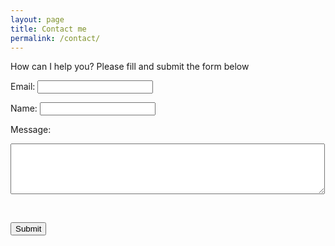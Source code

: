 ```yaml
---
layout: page
title: Contact me
permalink: /contact/
---
```


How can I help you? Please fill and submit the form below

<form accept-charset="UTF-8" action="https://formkeep.com/f/51c69791334a" method="POST">

  <label for="email">Email: </label> 
   <input type="email" name="email" required/><br>
  
  <label for="name">Name: 
   <input type="text" name="name"/><br>
  
  <label for="message">Message: 
   <textarea rows="5" cols="60" name="message"></textarea><br>
  
  <input type="hidden" name="utf8" value="✓"/><br>
  
  <button type="submit">Submit</button>

</form>
